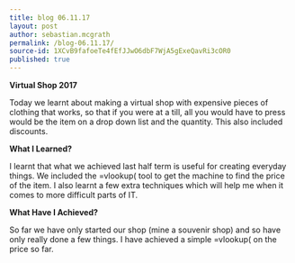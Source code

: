 ```yaml
---
title: blog 06.11.17
layout: post
author: sebastian.mcgrath
permalink: /blog-06.11.17/
source-id: 1XCvB9fafoeTe4fEfJJwO6dbF7WjA5gExeQavRi3cOR0
published: true
---
```

**Virtual Shop 2017**

Today we learnt about making a virtual shop with expensive pieces of clothing that works, so that if you were at a till, all you would have to press would be the item on a drop down list and the quantity. This also included discounts.

**What I Learned?**

I learnt that what we achieved last half term is useful for creating everyday things. We included the =vlookup( tool to get the machine to find the price of the item. I also learnt a few extra techniques which will help me when it comes to more difficult parts of IT.

**What Have I Achieved?**

So far we have only started our shop (mine a souvenir shop) and so have only really done a few things. I have achieved a simple =vlookup( on the price so far.

